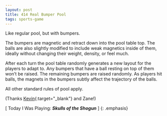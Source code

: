 ```yaml
---
layout: post
title: 414 Real Bumper Pool
tags: sports-game
---
```

Like regular pool, but with bumpers.

The bumpers are magnetic and retract down into the pool table top.  The balls are also slightly modified to include weak magnetics inside of them, ideally without changing their weight, density, or feel much.

After each turn the pool table randomly generates a new layout for the players to adapt to.  Any bumpers that have a ball resting on top of them won’t be raised. The remaining bumpers are raised randomly.  As players hit balls, the magnets in the bumpers subtly affect the trajectory of the balls.

All other standard rules of pool apply.

(Thanks [Kevin](http://kevinmcgillivray.net){:target="_blank"} and Zane!)

[ Today I Was Playing: ***Skulls of the Shogun*** ]
{: .emphasis}